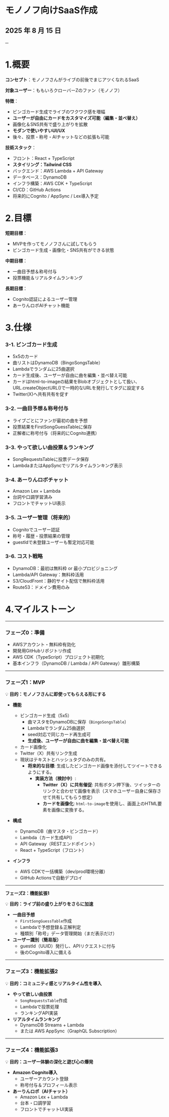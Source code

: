 # **モノノフ向けSaaS作成**

## 2025 年 8 月 15 日

**─**

# **1.概要**

**コンセプト**：モノノフさんがライブの前後でまじアツくなれるSaaS

**対象ユーザー**：ももいろクローバーZのファン（モノノフ）

**特徴**：

*   ビンゴカード生成でライブのワクワク感を増幅
*   **ユーザーが自由にカードをカスタマイズ可能（編集・並べ替え）**
*   画像化＆SNS共有で盛り上がりを拡散
*   **モダンで使いやすいUI/UX**
*   後々、投票・称号・AIチャットなどの拡張も可能

**技術スタック**：

*   フロント：React + TypeScript
*   **スタイリング：Tailwind CSS**
*   バックエンド：AWS Lambda + API Gateway
*   データベース：DynamoDB
*   インフラ構築：AWS CDK + TypeScript
*   CI/CD：GitHub Actions
*   将来的にCognito / AppSync / Lex導入予定

# **2.目標**

**短期目標**：

*   MVPを作ってモノノフさんに試してもらう
*   ビンゴカード生成・画像化・SNS共有ができる状態

**中期目標**：

*   一曲目予想＆称号付与
*   投票機能＆リアルタイムランキング

**長期目標**：

*   Cognito認証によるユーザー管理
*   あーりんロボAIチャット機能

# **3.仕様**

### **3-1. ビンゴカード生成**

*   5x5のカード
*   曲リストはDynamoDB（BingoSongsTable）
*   Lambdaでランダムに25曲選択
*   カード生成後、ユーザーが自由に曲を編集・並べ替え可能
*   カードはhtml-to-imageの結果をBlobオブジェクトとして扱い、URL.createObjectURL()で一時的なURLを発行して<img>タグに設定する
*   Twitter(X)へ共有共有を促す

### **3-2. 一曲目予想＆称号付与**

*   ライブごとにファンが最初の曲を予想
*   投票結果をFirstSongGuessTableに保存
*   正解者に称号付与（将来的にCognito連携）

### **3-3. やって欲しい曲投票＆ランキング**

*   SongRequestsTableに投票データ保存
*   LambdaまたはAppSyncでリアルタイムランキング表示

### **3-4. あーりんロボチャット**

*   Amazon Lex + Lambda
*   台詞や口調学習済み
*   フロントでチャットUI表示

### **3-5. ユーザー管理（将来的）**

*   Cognitoでユーザー認証
*   称号・履歴・投票結果の管理
*   guestIdで未登録ユーザーも暫定対応可能

### **3-6. コスト戦略**

*   DynamoDB：最初は無料枠 or 最小プロビジョニング
*   Lambda/API Gateway：無料枠活用
*   S3/CloudFront：静的サイト配信で無料枠活用
*   Route53：ドメイン費用のみ

# **4.マイルストーン**

---

### **フェーズ0：準備**

*   AWSアカウント・無料枠有効化
*   開発用GitHubリポジトリ作成
*   AWS CDK（TypeScript）プロジェクト初期化
*   基本インフラ（DynamoDB / Lambda / API Gateway）雛形構築

---

### **フェーズ1：MVP**

💡 **目的：モノノフさんに即使ってもらえる形にする**

*   **機能**
    *   ビンゴカード生成（5x5）
        *   曲マスタをDynamoDBに保存（`BingoSongsTable`）
        *   Lambdaでランダム25曲選択
        *   seed対応で同じカード再生成可
        *   **生成後、ユーザーが自由に曲を編集・並べ替え可能**
    *   カード画像化
    *   Twitter（X）共有リンク生成
    *   現状はテキストとハッシュタグのみの共有。
        *   **将来的な目標**: 生成したビンゴカード画像を添付してツイートできるようにする。
            *   **実装方法（検討中）**:
                *   **Twitter（X）に共有催促**: 共有ボタン押下後、ツイッターのリンクと合わせて画像を表示（スマホユーザー自身に保存させて共有してもらう想定）
                *   **カードを画像化**: `html-to-image`を使用し、画面上のHTML要素を画像に変換する。

*   **構成**
    *   DynamoDB（曲マスタ・ビンゴカード）
    *   Lambda（カード生成API）
    *   API Gateway（RESTエンドポイント）
    *   React + TypeScript（フロント）
*   **インフラ**
    *   AWS CDKで一括構築（dev/prod環境分離）
    *   GitHub Actionsで自動デプロイ

---

**フェーズ2：機能拡張1**

💡 **目的：ライブ前の盛り上がりをさらに加速**

*   **一曲目予想**
    *   `FirstSongGuessTable`作成
    *   Lambdaで予想登録＆正解判定
    *   種類別「称号」データ管理開始（まだ表示だけ）
*   **ユーザー識別（簡易版）**
    *   guestId（UUID）発行し、APIリクエストに付与
    *   後のCognito導入に備える

---

### **フェーズ3：機能拡張2**

💡 **目的：コミュニティ感とリアルタイム性を導入**

*   **やって欲しい曲投票**
    *   `SongRequestsTable`作成
    *   Lambdaで投票処理
    *   ランキングAPI実装
*   **リアルタイムランキング**
    *   DynamoDB Streams + Lambda
    *   または AWS AppSync（GraphQL Subscription）

---

### **フェーズ4：機能拡張3**

💡 **目的：ユーザー体験の深化と遊び心の爆発**

*   **Amazon Cognito導入**
    *   ユーザーアカウント登録
    *   称号付与＆プロフィール表示
*   **あーりんロボ（AIチャット）**
    *   Amazon Lex + Lambda
    *   台本・口調学習
    *   フロントでチャットUI実装